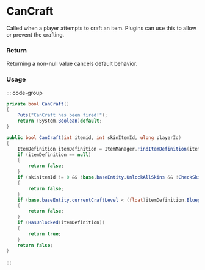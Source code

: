 <Badge type="danger" text="Carbon Compatible"/><Badge type="warning" text="Oxide Compatible"/>
# CanCraft
Called when a player attempts to craft an item. Plugins can use this to allow or prevent the crafting.
### Return
Returning a non-null value cancels default behavior.

### Usage
::: code-group
```csharp [Example]
private bool CanCraft()
{
	Puts("CanCraft has been fired!");
	return (System.Boolean)default;
}
```
```csharp [Source — Assembly-CSharp @ PlayerBlueprints]
public bool CanCraft(int itemid, int skinItemId, ulong playerId)
{
	ItemDefinition itemDefinition = ItemManager.FindItemDefinition(itemid);
	if (itemDefinition == null)
	{
		return false;
	}
	if (skinItemId != 0 && !base.baseEntity.UnlockAllSkins && !CheckSkinOwnership(skinItemId, playerId))
	{
		return false;
	}
	if (base.baseEntity.currentCraftLevel < (float)itemDefinition.Blueprint.GetWorkbenchLevel())
	{
		return false;
	}
	if (HasUnlocked(itemDefinition))
	{
		return true;
	}
	return false;
}

```
:::
